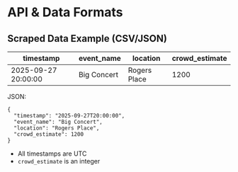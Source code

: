 # API & Data Formats

## Scraped Data Example (CSV/JSON)

| timestamp           | event_name      | location        | crowd_estimate |
|---------------------|-----------------|-----------------|---------------|
| 2025-09-27 20:00:00 | Big Concert     | Rogers Place    | 1200          |

JSON:
```
{
  "timestamp": "2025-09-27T20:00:00",
  "event_name": "Big Concert",
  "location": "Rogers Place",
  "crowd_estimate": 1200
}
```

- All timestamps are UTC
- `crowd_estimate` is an integer

<!-- Yeah, we're gonna do the 12 hour clock please not the 24 hour clock 24 hour. Clock is nurses and like it's so rare nobody uses it at all but maybe like no I've never even seen a cab used 24 hour time yeah so let's just keep it and p.m. not 24 hour even though I agree like I get it at night time concerts are gonna run until 1 AM so it's like 81 I get that but it's just how it is around h. -->